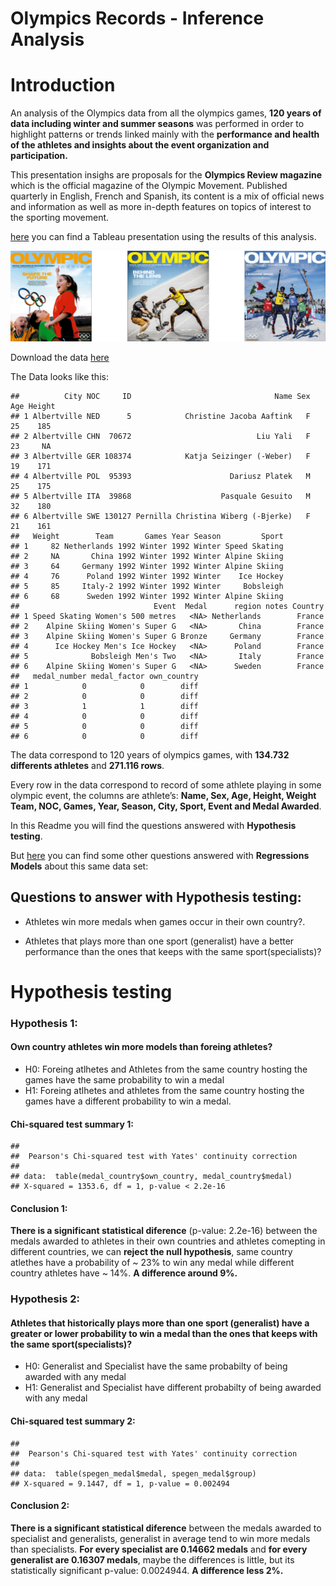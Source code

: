 Olympics Records - Inference Analysis
================

# Introduction

An analysis of the Olympics data from all the olympics games, **120
years of data including winter and summer seasons** was performed in
order to highlight patterns or trends linked mainly with the
**performance and health of the athletes and insights about the event
organization and participation.**

This presentation insighs are proposals for the **Olympics Review
magazine** which is the official magazine of the Olympic Movement.
Published quarterly in English, French and Spanish, its content is a mix
of official news and information as well as more in-depth features on
topics of interest to the sporting movement.

[here](https://public.tableau.com/profile/carlos.dopazo.kozakas#!/vizhome/Olimpics_sport/OlympicsStory)
you can find a Tableau presentation using the results of this analysis.

<img src="images/olympics.png" width="1000px" />

Download the data
[here](https://www.dropbox.com/sh/0wqw8fmiwrzr8ef/AABQijjQM522INXX1FCdamzma?dl=0)

The Data looks like this:

    ##          City NOC     ID                                Name Sex Age Height
    ## 1 Albertville NED      5            Christine Jacoba Aaftink   F  25    185
    ## 2 Albertville CHN  70672                            Liu Yali   F  23     NA
    ## 3 Albertville GER 108374            Katja Seizinger (-Weber)   F  19    171
    ## 4 Albertville POL  95393                      Dariusz Platek   M  25    175
    ## 5 Albertville ITA  39868                    Pasquale Gesuito   M  32    180
    ## 6 Albertville SWE 130127 Pernilla Christina Wiberg (-Bjerke)   F  21    161
    ##   Weight        Team       Games Year Season         Sport
    ## 1     82 Netherlands 1992 Winter 1992 Winter Speed Skating
    ## 2     NA       China 1992 Winter 1992 Winter Alpine Skiing
    ## 3     64     Germany 1992 Winter 1992 Winter Alpine Skiing
    ## 4     76      Poland 1992 Winter 1992 Winter    Ice Hockey
    ## 5     85     Italy-2 1992 Winter 1992 Winter     Bobsleigh
    ## 6     68      Sweden 1992 Winter 1992 Winter Alpine Skiing
    ##                              Event  Medal      region notes Country
    ## 1 Speed Skating Women's 500 metres   <NA> Netherlands        France
    ## 2    Alpine Skiing Women's Super G   <NA>       China        France
    ## 3    Alpine Skiing Women's Super G Bronze     Germany        France
    ## 4      Ice Hockey Men's Ice Hockey   <NA>      Poland        France
    ## 5              Bobsleigh Men's Two   <NA>       Italy        France
    ## 6    Alpine Skiing Women's Super G   <NA>      Sweden        France
    ##   medal_number medal_factor own_country
    ## 1            0            0        diff
    ## 2            0            0        diff
    ## 3            1            1        diff
    ## 4            0            0        diff
    ## 5            0            0        diff
    ## 6            0            0        diff

The data correspond to 120 years of olympics games, with **134.732
differents athletes** and **271.116 rows**.

Every row in the data correspond to record of some athlete playing in
some olympic event, the columns are athlete’s: **Name, Sex, Age, Height,
Weight Team, NOC, Games, Year, Season, City, Sport, Event and Medal
Awarded**.

In this Readme you will find the questions answered with **Hypothesis
testing**.

But [here](XXXXXXXXXX) you can find some other questions answered with
**Regressions Models** about this same data set:

## Questions to answer with Hypothesis testing:

  - Athletes win more medals when games occur in their own country?.

  - Athletes that plays more than one sport (generalist) have a better
    performance than the ones that keeps with the same
    sport(specialists)?

# Hypothesis testing

### Hypothesis 1:

#### Own country athletes win more models than foreing athletes?

  - H0: Foreing atlhetes and Athletes from the same country hosting the
    games have the same probability to win a medal
  - H1: Foreing atlhetes and athletes from the same country hosting the
    games have a different probability to win a medal.

#### Chi-squared test summary 1:

    ## 
    ##  Pearson's Chi-squared test with Yates' continuity correction
    ## 
    ## data:  table(medal_country$own_country, medal_country$medal)
    ## X-squared = 1353.6, df = 1, p-value < 2.2e-16

#### Conclusion 1:

**There is a significant statistical diference** (p-value: 2.2e-16)
between the medals awarded to athletes in their own countries and
athletes comepting in different countries, we can **reject the null
hypothesis**, same country atlethes have a probability of \~ 23% to win
any medal while different country athletes have \~ 14%. **A difference
around 9%.**

### Hypothesis 2:

#### Athletes that historically plays more than one sport (generalist) have a greater or lower probability to win a medal than the ones that keeps with the same sport(specialists)?

  - H0: Generalist and Specialist have the same probabilty of being
    awarded with any medal
  - H1: Generalist and Specialist have different probabilty of being
    awarded with any medal

#### Chi-squared test summary 2:

    ## 
    ##  Pearson's Chi-squared test with Yates' continuity correction
    ## 
    ## data:  table(spegen_medal$medal, spegen_medal$group)
    ## X-squared = 9.1447, df = 1, p-value = 0.002494

#### Conclusion 2:

**There is a significant statistical diference** between the medals
awarded to specialist and generalists, generalist in average tend to win
more medals than specialists. **For every specialist are 0.14662
medals** and **for every generalist are 0.16307 medals**, maybe the
differences is little, but its statistically significant p-value:
0.0024944. **A difference less 2%.**
